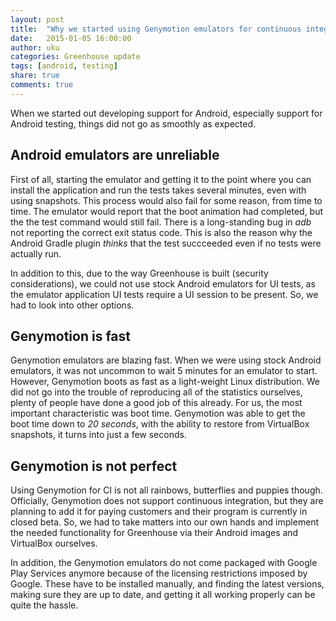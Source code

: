 ```yaml
---
layout: post
title:  "Why we started using Genymotion emulators for continuous integration"
date:   2015-01-05 16:00:00
author: uku
categories: Greenhouse update
tags: [android, testing]
share: true
comments: true
---
```


When we started out developing support for Android, especially support for Android testing, things did not go as smoothly as expected. 

<!--more-->

Android emulators are unreliable
--------------------------------

First of all, starting the emulator and getting it to the point where you can install the application and run the tests takes several minutes, even with using snapshots. This process would also fail for some reason,  from time to time. The emulator would report that the boot animation had completed, but the the test command would still fail. There is a long-standing bug in *adb* not reporting the correct exit status code. This is also the reason why the Android Gradle plugin *thinks* that the test succceeded even if no tests were actually run. 

In addition to this, due to the way Greenhouse is built (security considerations), we could not use stock Android emulators for UI tests, as the emulator application UI tests require a UI session to be present. So, we had to look into other options.

Genymotion is fast
------------------

Genymotion emulators are blazing fast. When we were using stock Android emulators, it was not uncommon to wait 5 minutes for an emulator to start. However, Genymotion boots as fast as a light-weight Linux distribution. We did not go into the trouble of reproducing all of the statistics ourselves, plenty of people have done a good job of this already. For us, the most important characteristic was boot time. Genymotion was able to get the boot time down to *20 seconds*, with the ability to restore from VirtualBox snapshots, it turns into just a few seconds.


Genymotion is not perfect
-------------------------

Using Genymotion for CI is not all rainbows, butterflies and puppies though. Officially, Genymotion does not support continuous integration, but they are planning to add it for paying customers and their program is currently in closed beta. So, we had to take matters into our own hands and implement the needed functionality for Greenhouse via their Android images and VirtualBox ourselves.

In addition, the Genymotion emulators do not come packaged with Google Play Services anymore because of the licensing restrictions imposed by Google. These have to be installed manually, and finding the latest versions, making sure they are up to date, and getting it all working properly can be quite the hassle.
